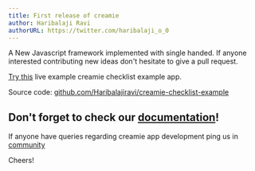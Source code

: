 ```yaml
---
title: First release of creamie
author: Haribalaji Ravi
authorURL: https://twitter.com/haribalaji_o_0
---
```


A New Javascript framework implemented with single handed. If anyone interested contributing new ideas don't hesitate to give a pull request.

[Try this](https://creamie-checklist.herokuapp.com/) live example creamie checklist example app.

Source code: [github.com/Haribalajiravi/creamie-checklist-example](https://github.com/Haribalajiravi/creamie-checklist-example)

## Don't forget to check our [documentation](https://creamie.now.sh/docs/installation)!

If anyone have queries regarding creamie app development ping us in [community](https://gitter.im/creamie-cli/community?utm_source=share-link&utm_medium=link&utm_campaign=share-link)

Cheers!
